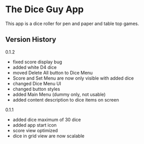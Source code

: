 The Dice Guy App
=================================

This app is a dice roller for pen and paper and table top games.


Version History
--------------

0.1.2
- fixed score display bug
- added white D4 dice
- moved Delete All button to Dice Menu
- Score and Set Menu are now only visible with added dice
- changed Dice Menu UI
- changed button styles
- added Main Menu (dummy only, not usable)
- added content description to dice items on screen

0.1.1
- added dice maximum of 30 dice
- added app start icon
- score view optimized
- dice in grid view are now scalable



